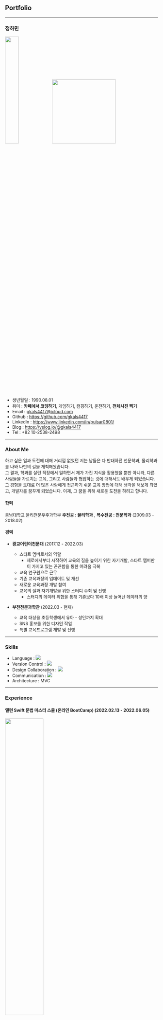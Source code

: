 ## Portfolio

---

### 정하민

<img src = "https://user-images.githubusercontent.com/70322435/203188576-10eb9b86-05e6-4007-8bde-3cd727409a65.jpeg" width="30%" height="30%"/> <img src = "https://user-images.githubusercontent.com/70322435/203187522-e0872f26-0460-4885-af3f-f27ce0c725e0.png" width="210" height="210"/> 

* 생년월일 : 1990.08.01
* 취미 : **카페에서 코딩하기**, 게임하기, 캠핑하기, 운전하기, **천체사진 찍기**
* Email : gkals4417@icloud.com
* Github : https://github.com/gkals4417
* LinkedIn : https://www.linkedin.com/in/pulsar0801/
* Blog : https://velog.io/@gkals4417
* Tel : +82 10-2538-2498
---

### About Me

하고 싶은 일과 도전에 대해 거리낌 없었던 저는 남들은 다 반대하던 천문학과, 물리학과를 나와 나만의 길을 개척해왔습니다. <br/>
그 결과, 학과를 살린 직장에서 일하면서 제가 가진 지식을 활용했을 뿐만 아니라, 다른 사람들을 가르치는 교육, 그리고 사람들과 협업하는 것에 대해서도 배우게 되었습니다. <br/>
그 경험을 토대로 더 많은 사람에게 접근하기 쉬운 교육 방법에 대해 생각을 해보게 되었고, 개발자를 꿈꾸게 되었습니다. 이제, 그 꿈을 위해 새로운 도전을 하려고 합니다. <br/>

#### 학력

충남대학교 물리천문우주과학부 **주전공 : 물리학과** , **복수전공 : 천문학과** (2009.03 - 2018.02) <br/>

#### 경력

* **광교어린이천문대** (2017.12 - 2022.03) <br/>
    - 스타트 멤버로서의 역할<br/>
        - 제로에서부터 시작하여 교육의 질을 높이기 위한 자기개발, 스타트 멤버만이 가지고 있는 끈끈함을 통한 어려움 극복
    - 교육 연구원으로 근무<br/>
    - 기존 교육과정의 업데이트 및 개선<br/>
    - 새로운 교육과정 개발 참여<br/>
    - 교육의 질과 자기개발을 위한 스터디 주최 및 진행<br/>
        - 스터디의 데이터 취합을 통해 기존보다 10배 이상 늘어난 데이터의 양

* **부천천문과학관** (2022.03 - 현재)<br/>
    - 교육 대상을 초등학생에서 유아 - 성인까지 확대<br/>
    - SNS 홍보를 위한 디자인 작업<br/>
    - 특별 교육프로그램 개발 및 진행<br/>

---

### Skills

* Language : <img src="https://img.shields.io/badge/Swift-FFFFFF?style=flat&logo=Swift&logoColor=F05138"/><br/>
* Version Control : <img src="https://img.shields.io/badge/GitHub-FFFFFF?style=flat&logo=GitHub&logoColor=181717"/><br/>
* Design Collaboration : <img src="https://img.shields.io/badge/Figma-FFFFFF?style=flat&logo=Figma&logoColor=F24E1E"/><br/>
* Communication : <img src="https://img.shields.io/badge/GitHub-FFFFFF?style=flat&logo=Slack&logoColor=4A154B"/><br/>
* Architecture : MVC

---

### Experience

#### 앨런 Swift 문법 마스터 스쿨 (온라인 BootCamp) (2022.02.13 - 2022.06.05)

<img src = "https://user-images.githubusercontent.com/70322435/203196758-f4a58c88-0582-42c6-8362-4ac90cbeaad0.jpg" width="50%" height="50%">

* 처음으로 Swift 언어에 입문하게 된 수업입니다.<br/>
* Swift 문법에 대한 기초적인 지식과, **컴퓨터처럼 생각하는 방법**에 대해 알게 되었습니다.

---

#### 앨런 Swift 문법 마스터 스쿨 (15개의 앱을 만들면서 근본원리부터 배우는 UIKit) (2022.04.11 - 2022.08.18)

<img src = "https://user-images.githubusercontent.com/70322435/203196989-3cec9261-6e1b-4046-983e-5abb24df785c.jpg" width="50%" height="50%">

* Swift 문법과 UIKit 프레임워크를 기반으로 앱을 만드는 경험을 했습니다. <br/>
* 이를 통해 오토레이아웃, textField, delegate, navigationBar, tabBar, talbeView, HTTP Methods, CoreData 등에 대해 알 되었으며 이를 사용하여 기본적인 앱을 만들 수 있습니다.<br/>
* 단순히 강의를 통해 ctrl + c / ctrl + v 또는, 타자연습을 한 것이 아니라 내 것으로 만들기 위해 노력을 했으며, 막히는 부분이 있다면 강의, 검색을 통해서 부족한 부분을 채웠습니다.<br/>
* 가장 크게 발전한 스킬은 **내가 모르는 것, 막히는 무엇인지 파악하는 것**과, **이를 검색하고 확인한 뒤 해결하는 법**입니다.

---

#### 제 1회 iOS 1인 해커톤 - with 루나 at the 앨런 스쿨 (2022.10.05 - 2022.10.14)

![2022-10-26_09-53-09](https://user-images.githubusercontent.com/70322435/203198826-e86cbb49-2045-44e2-a930-b1eb8db20a0a.jpg)

* 처음으로 앱스토어에 출시를 목표로 하는 해커톤에 참여하게 되었습니다.
* 외부 라이브러리, App Connect를 통한 앱 심사, 출시까지 하게 되었습니다.
* https://github.com/gkals4417/WeatherApp

---

### 출시 앱

날씨보여줭<br/>
<img src = "https://user-images.githubusercontent.com/70322435/203224647-c0835a8b-fac8-4f9f-91a0-5a9dc14b2572.png" width="10%" height="10%">

* 해커톤을 통해 첫 개발 및 출시
* 2022.10.05 - 2022.11.18
* 초기 : openWeather의 API를 통해 현재 날씨를 상황에 따라 보여주는 앱
* 후기 : 업데이트를 통해 Apple의 WeatherKit을 이용하여 현재 날씨를 보여주도록 변경
* MVC, WeatherKit, CoreData 사용

    - API를 사용하여 JSON 데이터를 받고, 이를 처리하는 과정에 대해 배우게 됨
        - HTTP 메서드 중, GET, POST를 잘 알지 못해서 처음에 메서드를 작성하는데 어려움이 있었습니다.
        - HTTP 메서드에 대해 공부를 한 뒤, openWeather에서 요구하는 형식에 맞게 메서드를 작성하고 데이터를 얻을 수 있었습니다.
    - CoreData를 사용하여 CRUD를 알게 됨
        - CoreData를 이용해서 어떻게 저장하고 불러오고 수정하고 지우는지 잘 알지 못했습니다.
        - Apple 공식 문서를 통해 CoreData의 구조를 공부하게 되었고, Entity, Container, Context에 대해 이해를 한 뒤 성공적으로 CRUD를 할 수 있게 되었습니다.
    - tableView, collectionView를 사용하면서 배열을 어떻게 이용해야 하는지 배우게 됨
        - CoreData를 불러오거나 저장, 지울 때 Out of Range 또는 nil로 인해 오류가 지속적으로 발생했습니다.
        - CRUD 메서드가 작동할 때마다 데이터를 저장하고, 그 후 바로 배열을 새로 불러와서 tableView 또는 collectionView를 업데이트하는 방식으로 해결할 수 있게 되었습니다.
    - 외부 라이브러리를 Swift Package Manager를 통해 어떻게 받고 사용하는지 알게 됨
    - Apple의 WeatherKit 프레임워크를 사용하면서 Task, async, await을 사용하고, 이를 통해 비동기에 대해 공부를 하게 됨
        - WeatherKit은 모두 비동기로 작동을 하게 되는데, 비동기에 대해 잘 알지 못하여 프레임워크를 사용할 수 없었습니다.
        - Task, async, await에 대해 공부를 한 뒤 WeatherKit을 정상적으로 사용할 수 있게 되었습니다.
* [앱스토어 링크](https://apps.apple.com/kr/app/%EB%82%A0%EC%94%A8%EB%B3%B4%EC%97%AC%EC%A4%AD/id6444105141)
